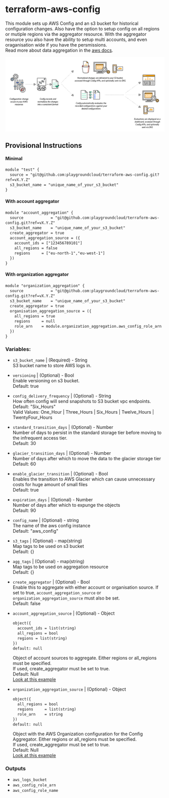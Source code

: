 # terraform-aws-config
This module sets up AWS Config and an s3 bucket for historical configuration changes.
Also have the option to setup config on all regions or mutiple regions via the aggregator resource.
With the aggregator resource you also have the ability to setup multi accounts, and even oraganisation wide if you have the persmissions.   
Read more about data aggregation in the [aws docs](https://docs.aws.amazon.com/config/latest/developerguide/aggregate-data.html).

![image](./test/picture/config.png)

## Provisional Instructions

#### Minimal
```hcl
module "test" {
  source = "git@github.com:playgroundcloud/terraform-aws-config.git?ref=vX.Y.Z"
  s3_bucket_name = "unique_name_of_your_s3_bucket"
}
```

#### With account aggregator
```hcl
module "account_aggregation" {
  source            = "git@github.com:playgroundcloud/terraform-aws-config.git?ref=vX.Y.Z"
  s3_bucket_name    = "unique_name_of_your_s3_bucket"
  create_aggregator = true
  account_aggregation_source = ({
    account_ids = ["123456789101"]
    all_regions = false
    regions     = ["eu-north-1","eu-west-1"]
  })
}

```

#### With organization aggregator
```hcl
module "organization_aggregation" {
  source            = "git@github.com:playgroundcloud/terraform-aws-config.git?ref=vX.Y.Z"
  s3_bucket_name    = "unique_name_of_your_s3_bucket"
  create_aggregator = true
  organisation_aggregation_source = ({
    all_regions = true
    regions     = null
    role_arn    = module.organization_aggregation.aws_config_role_arn
  })
}

```


### Variables:

- `s3_bucket_name` | (Required) - String   
  S3 bucket name to store AWS logs in. 
  
- `versioning` | (Optional) - Bool   
  Enable versioning on s3 bucket.   
  Default: true 

- `config_delivery_frequency` | (Optional) - String   
  How often config will send snapshots to S3 bucket vpc endpoints.     
  Default: "Six_Hours"     
  Valid Values: One_Hour | Three_Hours | Six_Hours | Twelve_Hours | TwentyFour_Hours

- `standard_transition_days` | (Optional) - Number    
  Number of days to persist in the standard storage tier before moving to the infrequent access tier.      
  Default: 30

- `glacier_transition_days` | (Optional) - Number      
  Number of days after which to move the data to the glacier storage tier      
  Default: 60

- `enable_glacier_transition` | (Optional) - Bool      
  Enables the transition to AWS Glacier which can cause unnecessary costs for huge amount of small files      
  Default: true

- `expiration_days` | (Optional) - Number      
  Number of days after which to expunge the objects      
  Default: 90

- `config_name` | (Optional) - string      
  The name of the aws config instance      
  Default: "aws_config"

- `s3_tags` | (Optional) - map(string)      
  Map tags to be used on s3 bucket      
  Default: {}

- `agg_tags` | (Optional) - map(string)      
  Map tags to be used on aggregation resource      
  Default: {}

- `create_aggregator` | (Optional) - Bool      
  Enable this to aggregate with either account or organisation source. If set to true, `account_aggregation_source` or `organization_aggregation_source` must also be set.      
  Default: false

- `account_aggregation_source` | (Optional) - Object   
    ```hcl
    object({   
      account_ids = list(string)   
      all_regions = bool   
      regions = list(string)  
  })
  default: null      
  ```    
  Object of account sources to aggregate. Either regions or all_regions must be specified.   
  If used, create_aggregator must be set to true.   
  Default: Null  
  [Look at this example](./test/example_account_aggregation/main.tf)
- `organization_aggregation_source` | (Optional) - Object      
    ```hcl
    object({   
      all_regions = bool  
      regions     = list(string)  
      role_arn    = string   
    })
    default: null 
  ```
      
  Object with the AWS Organization configuration for the Config Aggregator. Either regions or all_regions must be specified.     
  If used, create_aggregator must be set to true.  
  Default: Null    
  [Look at this example](./test/example_organisation_aggregation/main.tf)





### Outputs

- `aws_logs_bucket`
- `aws_config_role_arn`
- `aws_config_role_name`